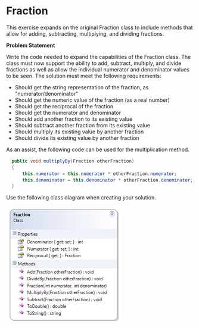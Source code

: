---
---
# Fraction

This exercise expands on the original Fraction class to include methods that allow for adding, subtracting, multiplying, and dividing fractions.

**Problem Statement**

Write the code needed to expand the capabilities of the Fraction class. The class must now support the ability to add, subtract, multiply, and divide fractions as well as allow the individual numerator and denominator values to be seen. The solution must meet the following requirements:

* Should get the string representation of the fraction, as "numerator/denominator"
* Should get the numeric value of the fraction (as a real number)
* Should get the reciprocal of the fraction
* Should get the numerator and denominator
* Should add another fraction to its existing value
* Should subtract another fraction from its existing value
* Should multiply its existing value by another fraction
* Should divide its existing value by another fraction

As an assist, the following code can be used for the multiplication method.

```csharp
  public void multiplyBy(Fraction otherFraction)
  {
      this.numerator = this.numerator * otherFraction.numerator;
      this.denominator = this.denominator * otherFraction.denominator;
  }
```

Use the following class diagram when creating your solution.

![Fraction Class Diagram](E-Fraction-2.png)
